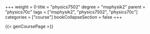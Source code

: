 +++
weight = 0
title = "physics7502"
degree = "msphysik2"
parent = "physics70c"
tags = ["msphysik2", "physics7502", "physics70c"]
categories = ["course"]
bookCollapseSection = false
+++

{{< genCoursePage >}}
